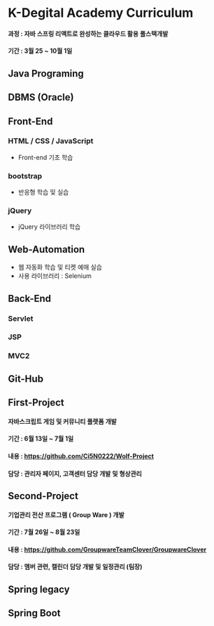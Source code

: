 # K-Degital Academy Curriculum
#### 과정 : 자바 스프링 리액트로 완성하는 클라우드 활용 풀스택개발 
#### 기간 : 3월 25 ~ 10월 1일

## Java Programing
## DBMS (Oracle)
## Front-End 
### HTML / CSS / JavaScript
- Front-end 기초 학습
### bootstrap
- 반응형 학습 및 실습
### jQuery
- jQuery 라이브러리 학습 

## Web-Automation
- 웹 자동화 학습 및 티켓 예매 실습 
- 사용 라이브러리 : Selenium
## Back-End
### Servlet
### JSP
### MVC2

## Git-Hub

## First-Project
#### 자바스크립트 게임 및 커뮤니티 플랫폼 개발
#### 기간 : 6월 13일 ~ 7월 1일 
#### 내용 : https://github.com/Ci5N0222/Wolf-Project
#### 담당 : 관리자 페이지, 고객센터 담당 개발 및 형상관리

## Second-Project
#### 기업관리 전산 프로그램 ( Group Ware ) 개발
#### 기간 : 7월 26일 ~ 8월 23일
#### 내용 : https://github.com/GroupwareTeamClover/GroupwareClover
#### 담당 : 멤버 관련, 캘린더 담당 개발 및 일정관리 (팀장) 

## Spring legacy
## Spring Boot
